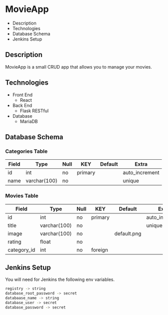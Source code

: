 # MovieApp

* Description
* Technologies
* Database Schema
* Jenkins Setup


## Description

MovieApp is a small CRUD app that allows you to manage your movies.

## Technologies

* Front End
	* React
* Back End 
	* Flask RESTful
* Database
	* MariaDB

## Database Schema

### Categories Table

| Field | Type         | Null | KEY     | Default | Extra          |
|-------|--------------|------|---------|---------|----------------|
| id    | int          | no   | primary |         | auto_increment |
| name  | varchar(100) | no   |         |         | unique         |

### Movies Table

| Field       | Type         | Null | KEY     | Default     | Extra          |
|-------------|--------------|------|---------|-------------|----------------|
| id          | int          | no   | primary |             | auto_increment |
| title       | varchar(100) | no   |         |             | unique         |
| image       | varchar(100) | no   |         | default.png |                |
| rating      | float        | no   |         |             |                |
| category_id | int          | no   | foreign |             |                |

## Jenkins Setup

You will need for Jenkins the following env variables.
```bash
registry -> string
database_root_password -> secret
databaase_name -> string
database_user -> secret
database_password -> secret
```

